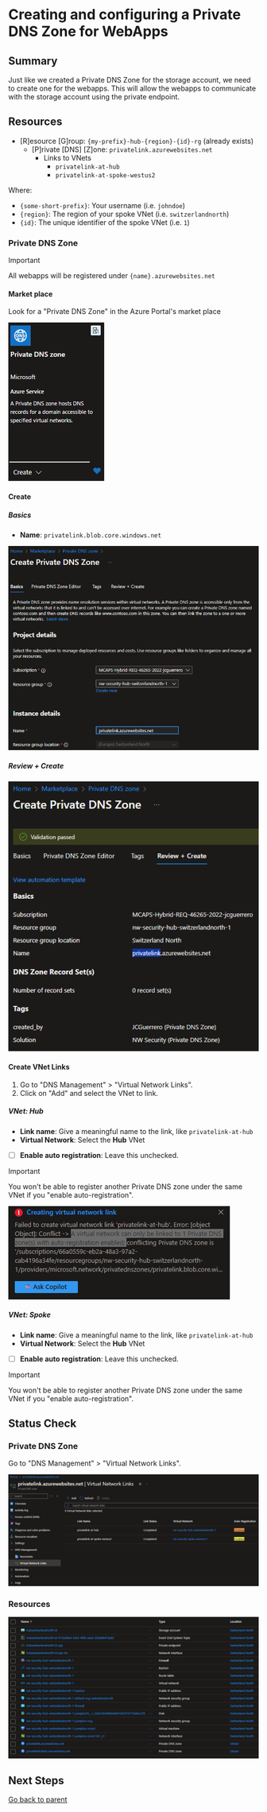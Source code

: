 # Creating and configuring a Private DNS Zone for WebApps

## Summary

Just like we created a Private DNS Zone for the storage account, we need to create one for the webapps. This will allow the webapps to communicate with the storage account using the private endpoint.

## Resources

- [R]esource [G]roup: `{my-prefix}-hub-{region}-{id}-rg` (already exists)
  - [P]rivate [DNS] [Z]one: `privatelink.azurewebsites.net`
    - Links to VNets
      - `privatelink-at-hub`
      - `privatelink-at-spoke-westus2`

Where:

- `{some-short-prefix}`: Your username (i.e. `johndoe`)
- `{region}`: The region of your spoke VNet (i.e. `switzerlandnorth`)
- `{id}`: The unique identifier of the spoke VNet (i.e. `1`)

### Private DNS Zone

> [!IMPORTANT]
> All webapps will be registered under `{name}.azurewebsites.net`

#### Market place

Look for a "Private DNS Zone" in the Azure Portal's market place

![Market place](../../../../assets/img/azure/market/pdnsz/logo.png)

#### Create

##### Basics

- **Name**: `privatelink.blob.core.windows.net`

![Basics](../../../../assets/img/azure/solution/vnets/hub/pdnsz/web/create/basics.png)

##### Review + Create

![Review + Create](../../../../assets/img/azure/solution/vnets/hub/pdnsz/web/create/review.png)

#### Create VNet Links

1. Go to "DNS Management" > "Virtual Network Links".
1. Click on "Add" and select the VNet to link.

##### VNet: Hub

- **Link name**: Give a meaningful name to the link, like `privatelink-at-hub`
- **Virtual Network**: Select the **Hub** VNet
- [ ] **Enable auto registration**: Leave this unchecked.

> [!IMPORTANT]
> You won't be able to register another Private DNS zone under the same VNet if you "enable auto-registration".

![Error](../../../../assets/img/azure/solution/vnets/hub/pdnsz/web/vnet/links/errors/1vnet-to-1pdnsz-auto-registration.png)

##### VNet: Spoke

- **Link name**: Give a meaningful name to the link, like `privatelink-at-hub`
- **Virtual Network**: Select the **Hub** VNet
- [ ] **Enable auto registration**: Leave this unchecked.

> [!IMPORTANT]
> You won't be able to register another Private DNS zone under the same VNet if you "enable auto-registration".

## Status Check

### Private DNS Zone

Go to "DNS Management" > "Virtual Network Links".

![Virtual Network Links](../../../../assets/img/azure/solution/vnets/hub/pdnsz/web/vnet/links/all.png)

### Resources

![Snapshot](../../../../assets/img/azure/solution/vnets/hub/snapshots/04.png)

## Next Steps

[Go back to parent](../README.md)
